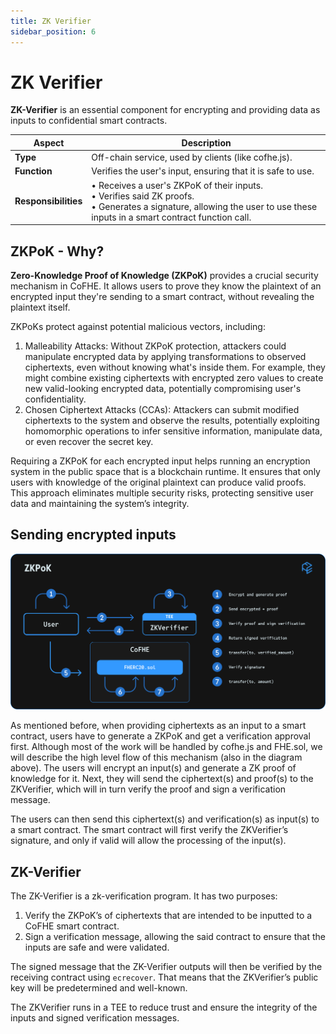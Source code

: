```yaml
---
title: ZK Verifier
sidebar_position: 6
---
```


# ZK Verifier

**ZK-Verifier** is an essential component for encrypting and providing data as inputs to confidential smart contracts.

| Aspect               | Description                                                                                                                                                                     |
| -------------------- | ------------------------------------------------------------------------------------------------------------------------------------------------------------------------------- |
| **Type**             | Off-chain service, used by clients (like cofhe.js).                                                                                                                             |
| **Function**         | Verifies the user's input, ensuring that it is safe to use.                                                                                                                     |
| **Responsibilities** | • Receives a user's ZKPoK of their inputs.<br/>• Verifies said ZK proofs.<br/>• Generates a signature, allowing the user to use these inputs in a smart contract function call. |

## ZKPoK - Why?

**Zero-Knowledge Proof of Knowledge (ZKPoK)** provides a crucial security mechanism in CoFHE. It allows users to prove they know the plaintext of an encrypted input they're sending to a smart contract, without revealing the plaintext itself.

ZKPoKs protect against potential malicious vectors, including:

1. Malleability Attacks: Without ZKPoK protection, attackers could manipulate encrypted data by applying transformations to observed ciphertexts, even without knowing what's inside them. For example, they might combine existing ciphertexts with encrypted zero values to create new valid-looking encrypted data, potentially compromising user's confidentiality.
2. Chosen Ciphertext Attacks (CCAs): Attackers can submit modified ciphertexts to the system and observe the results, potentially exploiting homomorphic operations to infer sensitive information, manipulate data, or even recover the secret key.

Requiring a ZKPoK for each encrypted input helps running an encryption system in the public space that is a blockchain runtime. It ensures that only users with knowledge of the original plaintext can produce valid proofs. This approach eliminates multiple security risks, protecting sensitive user data and maintaining the system’s integrity.

## Sending encrypted inputs

![ZK Proof of Knowledge Flow](../../../../static/img/zk-pok.svg)

As mentioned before, when providing ciphertexts as an input to a smart contract, users have to generate a ZKPoK and get a verification approval first. Although most of the work will be handled by cofhe.js and FHE.sol, we will describe the high level flow of this mechanism (also in the diagram above).
The users will encrypt an input(s) and generate a ZK proof of knowledge for it. Next, they will send the ciphertext(s) and proof(s) to the ZKVerifier, which will in turn verify the proof and sign a verification message.

The users can then send this ciphertext(s) and verification(s) as input(s) to a smart contract. The smart contract will first verify the ZKVerifier’s signature, and only if valid will allow the processing of the input(s).

## ZK-Verifier

The ZK-Verifier is a zk-verification program. It has two purposes:

1. Verify the ZKPoK’s of ciphertexts that are intended to be inputted to a CoFHE smart contract.
2. Sign a verification message, allowing the said contract to ensure that the inputs are safe and were validated.

The signed message that the ZK-Verifier outputs will then be verified by the receiving contract using `ecrecover`. That means that the ZKVerifier’s public key will be predetermined and well-known.

The ZKVerifier runs in a TEE to reduce trust and ensure the integrity of the inputs and signed verification messages.
